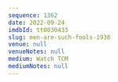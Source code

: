 ```yaml
---
sequence: 1362
date: 2022-09-24
imdbId: tt0030433
slug: men-are-such-fools-1938
venue: null
venueNotes: null
medium: Watch TCM
mediumNotes: null
---
```

